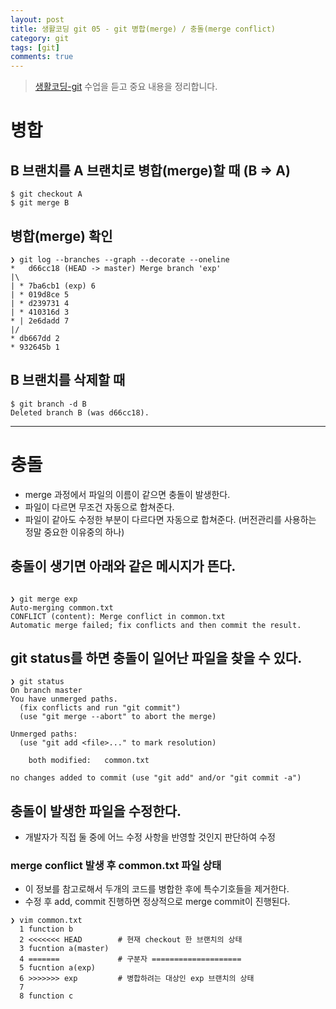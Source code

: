 ```yaml
---
layout: post
title: 생활코딩 git 05 - git 병합(merge) / 충돌(merge conflict)
category: git
tags: [git]
comments: true
---
```

> [생활코딩-git](https://opentutorials.org/module/2676) 수업을 듣고 중요 내용을 정리합니다.   

# 병합

## B 브랜치를 A 브랜치로 병합(merge)할 때 (B => A)

```shell
$ git checkout A
$ git merge B
```

## 병합(merge) 확인

```shell
❯ git log --branches --graph --decorate --oneline
*   d66cc18 (HEAD -> master) Merge branch 'exp'
|\
| * 7ba6cb1 (exp) 6
| * 019d8ce 5
| * d239731 4
| * 410316d 3
* | 2e6dadd 7
|/
* db667dd 2
* 932645b 1
```

## B 브랜치를 삭제할 때

```shell
$ git branch -d B
Deleted branch B (was d66cc18).
```

---


# 충돌
- merge 과정에서 파일의 이름이 같으면 충돌이 발생한다.
- 파일이 다르면 무조건 자동으로 합쳐준다.
- 파일이 같아도 수정한 부분이 다르다면 자동으로 합쳐준다. (버전관리를 사용하는 정말 중요한 이유중의 하나)

## 충돌이 생기면 아래와 같은 메시지가 뜬다.
```shell

❯ git merge exp
Auto-merging common.txt
CONFLICT (content): Merge conflict in common.txt
Automatic merge failed; fix conflicts and then commit the result.
```

## git status를 하면 충돌이 일어난 파일을 찾을 수 있다.

```shell
❯ git status
On branch master
You have unmerged paths.
  (fix conflicts and run "git commit")
  (use "git merge --abort" to abort the merge)

Unmerged paths:
  (use "git add <file>..." to mark resolution)

	both modified:   common.txt

no changes added to commit (use "git add" and/or "git commit -a")
```

## 충돌이 발생한 파일을 수정한다.
- 개발자가 직접 둘 중에 어느 수정 사항을 반영할 것인지 판단하여 수정

### merge conflict 발생 후 common.txt 파일 상태
- 이 정보를 참고로해서 두개의 코드를 병합한 후에 특수기호들을 제거한다.
- 수정 후 add, commit 진행하면 정상적으로 merge commit이 진행된다.

```shell
❯ vim common.txt
  1 function b
  2 <<<<<<< HEAD        # 현재 checkout 한 브랜치의 상태
  3 fucntion a(master)  
  4 =======             # 구분자 ====================
  5 fucntion a(exp)      
  6 >>>>>>> exp         # 병합하려는 대상인 exp 브랜치의 상태
  7
  8 function c
```
